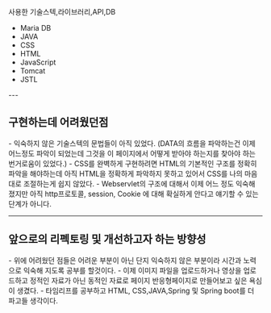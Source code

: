 사용한 기술스텍,라이브러리,API,DB

<Ul>
  <LI>Maria DB</LI>
  <LI>JAVA </LI>
  <LI>CSS</LI>
  <LI>HTML</LI>
  <LI>JavaScript</LI>
  <LI>Tomcat</LI>
  <LI>JSTL</LI>
</Ul>
---
<h2>구현하는데 어려웠던점 </h2>
- 익숙하지 않은 기술스텍의 문법들이 아직 있었다. (DATA의 흐름을 파악하는건 이제 어느정도 파악이 되었는데 그것을 이 페이지에서 어떻게 받아야 하는지를 찾아야 하는 번거로움이 있었다.)
- CSS를 완벽하게 구현하려면 HTML의 기본적인 구조를 정확히 파악을 해야하는데 아직 HTML을 정확하게 파악하지 못하고 있어서 CSS를 나의 마음대로 조절하는게 쉽지 않았다. 
- Webservlet의 구조에 대해서 이제 어느 정도 익숙해 졌지만 아직 http프로토콜, session, Cookie 에 대해 확실하게 안다고 얘기할 수 있는 단계가 아니다. 

---
<h2>앞으로의 리펙토링 및 개선하고자 하는 방향성 </h2>
- 위에 어려웠던 점들은 어려운 부분이 아닌 단지 익숙하지 않은 부분이라 시간과 노력으로 익숙해 지도록 공부를 할것이다. 
- 이제 이미지 파일을 업로드하거나 영상을 업로드하고 정적인 자료가 아닌 동적인 자료로 페이지 반응형페이지로 만들어보고 싶은 욕심이 생겼다. 
- 타임리프를 공부하고 HTML, CSS,JAVA,Spring 및 Spring boot를 더 파고들 생각이다. 
